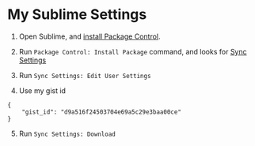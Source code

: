# My Sublime Settings

1. Open Sublime, and [install Package Control](https://packagecontrol.io/installation).

2. Run `Package Control: Install Package` command, and looks for [Sync Settings](https://packagecontrol.io/packages/Sync%20Settings)

3. Run `Sync Settings: Edit User Settings`

4. Use my gist id 
```
{
    "gist_id": "d9a516f24503704e69a5c29e3baa00ce"
}
```
5. Run `Sync Settings: Download`

